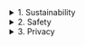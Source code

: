 <details><summary>
1. Sustainability
</summary><p>

The people who commit a crime against the nature, public, or wildlife need to be held accountable. 

We also need to be stakeholders in the commitments that companies make.

For example,

IKEA promised to be Forest positive by 2020.

Companies should strive to be Nokia of their industry, not Facebook.

## Meaning of Sustainability
Avoidance of the depletion of natural resources in order to maintain an ecological balance.

## Context
We need resources used in a considerate way such that we have them left for future generations.
We used up fossil fuels to move on to solar. And now that has material shortage too.
We use and throw gadgets every few years and now there is a chip shortage.

## Motivation
- Excessive consumption causes Environmental damage which can be prevented by durable products and efficient usage of resources.
- Limited natural resources deplete faster than they can be made again.
- Deforestation also harms wildlife and biodiversity

## Expectations

1. We need people who do illegal deforestation to pay for it dearly.
2. We need to educate people about ways to document, report and enforce laws.
</p></details>


<details><summary>
2. Safety
</summary><p>

Us as consumers need to establish standards for the companies that provide us.

For example, 

Samsung’s Galaxy Note 7 catching fire could have been prevented before it caused dire ramifications.

We can make a list of companies that have had to make a recall, and share tools and knowledge to validate their claims for assurance of improvement in the future.


## Meaning:
Our scope of safety is 'Consumer Product Safety'.
The products must be safe and meet consumer guarantees under the product safety laws. There should be some safety standards. These standards are designed to ensure the safety of products, activities, or processes etc.

## Motivation
- Criminal organisations have the most to gain from duplicate items. It is the perfect business for them. Our frugality is not to fund them.

## Expectations
1. We need awareness of such practices, and owners of businesses to come in light.
2. We need consumers of these products know of their safety concerns.
</p></details>


<details><summary>
3. Privacy
</summary><p>

We need programmatic assurance that our data is not used for any other purpose than what we agreed for.

We also need companies that request our data to be held accountable for the data leaks.

For example, 

Uber used spyware on users' phones to crush their Australian competitor.

Source: [The Uber Story (2019)](https://www.netflix.com/in/title/81155897)

## Motivation:
- Prevent events like Facebook Cambridge Analytica Scandal
- Prevent inteference with fair elections
- Prevent data leaks

</p></details>

